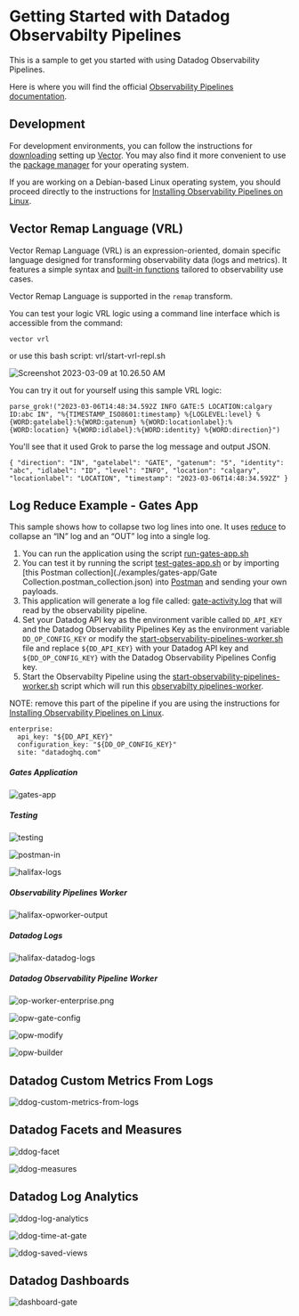 # Getting Started with Datadog Observabilty Pipelines

This is a sample to get you started with using Datadog Observability Pipelines.

Here is where you will find the official [Observability Pipelines documentation](https://docs.datadoghq.com/observability_pipelines/).

## Development

For development environments, you can follow the instructions for [downloading](https://vector.dev/download/) setting up [Vector](https://vector.dev/). You may also find it more convenient to use the [package manager](https://vector.dev/docs/setup/installation/package-managers/) for your operating system. 

If you are working on a Debian-based Linux operating system, you should proceed directly to the instructions for [Installing Observability Pipelines on Linux](https://docs.datadoghq.com/observability_pipelines/installation/?tab=linux).

## Vector Remap Language (VRL)

Vector Remap Language (VRL) is an expression-oriented, domain specific language designed for transforming observability data (logs and metrics). It features a simple syntax and [built-in functions](https://vector.dev/docs/reference/vrl/functions/) tailored to observability use cases.

Vector Remap Language is supported in the `remap` transform.

You can test your logic VRL logic using a command line interface which is accessible from the command:

```
vector vrl
```

or use this bash script: vrl/start-vrl-repl.sh

![Screenshot 2023-03-09 at 10.26.50 AM](images/vector-vrl.png)

You can try it out for yourself using this sample VRL logic:

```
parse_grok!("2023-03-06T14:48:34.592Z INFO GATE:5 LOCATION:calgary ID:abc IN", "%{TIMESTAMP_ISO8601:timestamp} %{LOGLEVEL:level} %{WORD:gatelabel}:%{WORD:gatenum} %{WORD:locationlabel}:%{WORD:location} %{WORD:idlabel}:%{WORD:identity} %{WORD:direction}")
```

You'll see that it used Grok to parse the log message and output JSON.

```
{ "direction": "IN", "gatelabel": "GATE", "gatenum": "5", "identity": "abc", "idlabel": "ID", "level": "INFO", "location": "calgary", "locationlabel": "LOCATION", "timestamp": "2023-03-06T14:48:34.592Z" }
```

## Log Reduce Example - Gates App

This sample shows how to collapse two log lines into one. It uses [reduce](https://docs.datadoghq.com/observability_pipelines/reference/transforms/#reduce) to collapse an “IN” log and an “OUT” log into a single log.

1. You can run the application using the script [run-gates-app.sh](./examples/gates-app/run-gates-app.sh)
2. You can test it by running the script [test-gates-app.sh](./examples/gates-app/test-gates-app.sh) or by importing [this Postman collection](./examples/gates-app/Gate Collection.postman_collection.json) into [Postman](https://www.postman.com/) and sending your own payloads. 
3. This application will generate a log file called: [gate-activity.log](./examples/gates-app/logs/gate-activity.log) that will read by the observability pipeline. 
4. Set your Datadog API key as the environment varible called `DD_API_KEY` and the Datadog Observability Pipelines Key as the environment variable `DD_OP_CONFIG_KEY` or modify the [start-observability-pipelines-worker.sh](./examples/gates-app/start-observability-pipelines-worker.sh) file and replace `${DD_API_KEY}` with your Datadog API key and `${DD_OP_CONFIG_KEY}` with the Datadog Observability Pipelines Config key.
5. Start the Observabilty Pipeline using the [start-observability-pipelines-worker.sh](./examples/gates-app/start-observability-pipelines-worker.sh) script which will run this [observabilty pipelines-worker](./examples/gates-app/observability-pipelines-worker.yaml).

NOTE: remove this part of the pipeline if you are using the instructions for [Installing Observability Pipelines on Linux](https://docs.datadoghq.com/observability_pipelines/installation/?tab=linux).

```
enterprise:
  api_key: "${DD_API_KEY}"
  configuration_key: "${DD_OP_CONFIG_KEY}"
  site: "datadoghq.com"
```



##### Gates Application

![gates-app](images/gates-app.png)

##### Testing

![testing](images/testing.png)

![postman-in](images/postman-in.png)

![halifax-logs](images/halifax-logs.png)

##### Observability Pipelines Worker

![halifax-opworker-output](images/halifax-opworker-output.png)

##### Datadog Logs

![halifax-datadog-logs](images/halifax-datadog-logs.png)

##### Datadog Observability Pipeline Worker

![op-worker-enterprise.png](images/op-worker-enterprise.png)

![opw-gate-config](images/opw-gate-config.png)

![opw-modify](images/opw-modify.png)

![opw-builder](images/opw-builder.png)

## Datadog Custom Metrics From Logs

![ddog-custom-metrics-from-logs](images/ddog-custom-metrics-from-logs.png)

## Datadog Facets and Measures

![ddog-facet](images/ddog-facet.png)



![ddog-measures](images/ddog-measures.png)

## Datadog Log Analytics

![ddog-log-analytics](images/ddog-log-analytics.png)

![ddog-time-at-gate](images/ddog-time-at-gate.png)

![ddog-saved-views](images/ddog-saved-views.png)

## Datadog Dashboards

![dashboard-gate](images/dashboard-gate.png)
